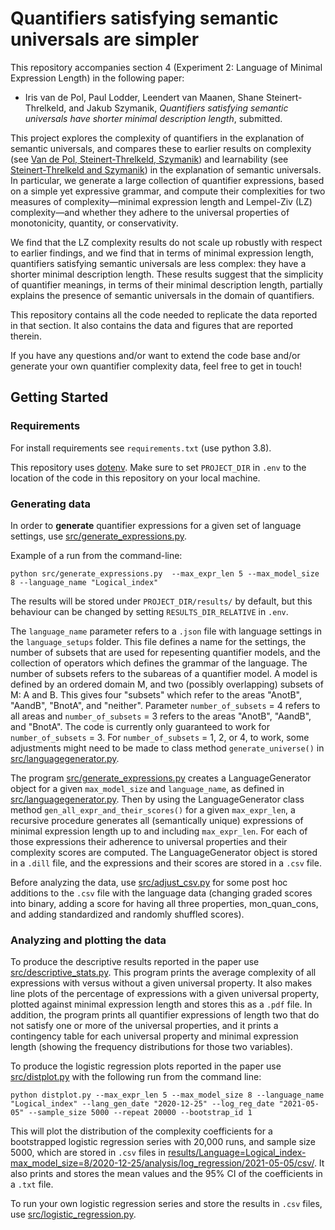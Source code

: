 # Quantifiers satisfying semantic universals are simpler

This repository accompanies section 4 (Experiment 2: Language of Minimal Expression Length) in the following paper:
* Iris van de Pol, Paul Lodder, Leendert van Maanen, Shane Steinert-Threlkeld, and Jakub Szymanik, *Quantifiers satisfying semantic universals have shorter minimal description length*, submitted.

This project explores the complexity of quantifiers in the explanation of semantic universals, and compares these to earlier results on complexity (see [Van de Pol, Steinert-Threlkeld, Szymanik](https://cogsci.mindmodeling.org/2019/papers/0507/0507.pdf)) and learnability (see [Steinert-Threlkeld and Szymanik](https://semprag.org/index.php/sp/article/viewFile/sp.12.4/pdf)) in the explanation of semantic universals. In particular, we generate a large collection of quantifier expressions, based on a simple yet expressive grammar, and compute their complexities for two measures of complexity—minimal expression length and Lempel-Ziv (LZ) complexity—and whether they adhere to the universal properties of monotonicity, quantity, or conservativity. 

We find that the LZ complexity results do not scale up robustly with respect to earlier findings, and we find that in terms of minimal expression length, quantifiers satisfying semantic universals are less complex: they have a shorter minimal description length. These results suggest that the simplicity of quantifier meanings, in terms of their minimal description length, partially explains the presence of semantic universals in the domain of quantifiers.

This repository contains all the code needed to replicate the data reported in that section. It also contains the data and figures that are reported therein.

If you have any questions and/or want to extend the code base and/or generate your own quantifier complexity data, feel free to get in touch!

## Getting Started

### Requirements

For install requirements see `requirements.txt` (use python 3.8).

This repository uses [dotenv](https://pypi.org/project/python-dotenv/). 
Make sure to set `PROJECT_DIR` in `.env` to the location of the code in this repository on your local machine.

### Generating data

In order to **generate** quantifier expressions for a given set of language settings, use [src/generate_expressions.py](src/generate_expressions.py). 

Example of a run from the command-line:

```
python src/generate_expressions.py  --max_expr_len 5 --max_model_size 8 --language_name "Logical_index"
```

The results will be stored under `PROJECT_DIR/results/` by default, but
this behaviour can be changed by setting `RESULTS_DIR_RELATIVE` in `.env`.

The `language_name` parameter refers to a `.json` file with language settings in the `language_setups` folder. 
This file defines a name for the settings, the number of subsets that are used for repesenting quantifier models, and the collection of operators which defines the grammar of the language. 
The number of subsets refers to the subareas of a quantifier model. 
A model is defined by an ordered domain M, and two (possibly overlapping) subsets of M: A and B. 
This gives four "subsets" which refer to the areas "AnotB", "AandB", "BnotA", and "neither". 
Parameter `number_of_subsets` = 4 refers to all areas and `number_of_subsets` = 3 refers to the areas "AnotB", "AandB", and "BnotA". 
The code is currently only guaranteed to work for `number_of_subsets` = 3. 
For `number_of_subsets` = 1, 2, or 4, to work, some adjustments might need to be made to class method `generate_universe()` in [src/languagegenerator.py](src/languagegenerator.py).

The program [src/generate_expressions.py](src/generate_expressions.py) creates a LanguageGenerator object for a given `max_model_size` and `language_name`, as defined in [src/languagegenerator.py](src/languagegenerator.py). 
Then by using the LanguageGenerator class method `gen_all_expr_and_their_scores()` for a given `max_expr_len`, a recursive procedure generates all (semantically unique) expressions of minimal expression length up to and including `max_expr_len`. 
For each of those expressions their adherence to universal properties and their complexity scores are computed.
The LanguageGenerator object is stored in a `.dill` file, and the expressions and their scores are stored in a `.csv` file.

Before analyzing the data, use [src/adjust_csv.py](src/adjust_csv.py) for some post hoc additions to the `.csv` file with the language data (changing graded scores into binary, adding a score for having all three properties, mon_quan_cons, and adding standardized and randomly shuffled scores).

### Analyzing and plotting the data

To produce the descriptive results reported in the paper use [src/descriptive_stats.py](src/descriptive_stats.py).
This program prints the average complexity of all expressions with versus without a given universal property.
It also makes line plots of the percentage of expressions with a given universal property, plotted against minimal expression length and stores this as a `.pdf` file.
In addition, the program prints all quantifier expressions of length two that do not satisfy one or more of the universal properties, and it prints a contingency table for each universal property and minimal expression length (showing the frequency distributions for those two variables).

To produce the logistic regression plots reported in the paper use [src/distplot.py](src/distplot.py) with the following run from the command line:

```
python distplot.py --max_expr_len 5 --max_model_size 8 --language_name "Logical_index" --lang_gen_date "2020-12-25" --log_reg_date "2021-05-05" --sample_size 5000 --repeat 20000 --bootstrap_id 1
```

This will plot the distribution of the complexity coefficients for a bootstrapped logistic regression series with 20,000 runs, and sample size 5000, which are stored in `.csv` files in [results/Language=Logical_index-max_model_size=8/2020-12-25/analysis/log_regression/2021-05-05/csv/](results/Language=Logical_index-max_model_size=8/2020-12-25/analysis/log_regression/2021-05-05/csv/).
It also prints and stores the mean values and the 95% CI of the coefficients in a `.txt` file.

To run your own logistic regression series and store the results in `.csv` files, use [src/logistic_regression.py](src/logistic_regression.py).
